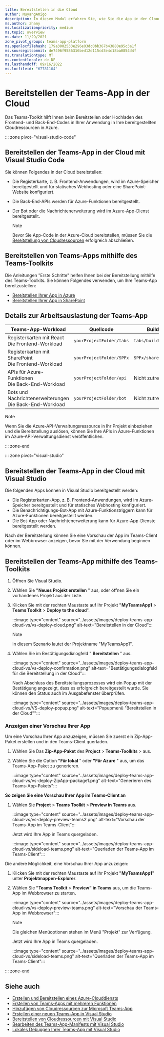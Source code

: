 ```yaml
---
title: Bereitstellen in die Cloud
author: MuyangAmigo
description: In diesem Modul erfahren Sie, wie Sie die App in der Cloud, Azure oder SharePoint bereitstellen und Teams-Apps mithilfe des Teams-Toolkits bereitstellen.
ms.author: zhany
ms.localizationpriority: medium
ms.topic: overview
ms.date: 11/29/2021
zone_pivot_groups: teams-app-platform
ms.openlocfilehash: 179a3002533e296e03dc0bb367b43880e95c3a1f
ms.sourcegitcommit: de7496f9586316bed12d115cd3e4c18ba0854d4f
ms.translationtype: MT
ms.contentlocale: de-DE
ms.lasthandoff: 09/16/2022
ms.locfileid: "67781104"
---
```

# <a name="deploy-teams-app-to-the-cloud"></a>Bereitstellen der Teams-App in der Cloud

Das Teams-Toolkit hilft Ihnen beim Bereitstellen oder Hochladen des Frontend- und Back-End-Codes in Ihrer Anwendung in Ihre bereitgestellten Cloudressourcen in Azure.

::: zone pivot="visual-studio-code"

## <a name="deploy-teams-app-to-the-cloud-using-visual-studio-code"></a>Bereitstellen der Teams-App in der Cloud mit Visual Studio Code

Sie können Folgendes in der Cloud bereitstellen:

* Die Registerkarte, z. B. Frontend-Anwendungen, wird im Azure-Speicher bereitgestellt und für statisches Webhosting oder eine SharePoint-Website konfiguriert.
* Die Back-End-APIs werden für Azure-Funktionen bereitgestellt.
* Der Bot oder die Nachrichtenerweiterung wird im Azure-App-Dienst bereitgestellt.

  > [!NOTE]
  > Bevor Sie App-Code in der Azure-Cloud bereitstellen, müssen Sie die [Bereitstellung von Cloudressourcen](provision.md) erfolgreich abschließen.

## <a name="deploy-teams-apps-using-teams-toolkit"></a>Bereitstellen von Teams-Apps mithilfe des Teams-Toolkits

Die Anleitungen "Erste Schritte" helfen Ihnen bei der Bereitstellung mithilfe des Teams-Toolkits. Sie können Folgendes verwenden, um Ihre Teams-App bereitzustellen:

* [Bereitstellen Ihrer App in Azure](/microsoftteams/platform/sbs-gs-javascript?tabs=vscode%2Cvsc%2Cviscode%2Cvcode&tutorial-step=8&branch)
* [Bereitstellen Ihrer App in SharePoint](/microsoftteams/platform/sbs-gs-spfx?tabs=vscode%2Cviscode&tutorial-step=4&branch)

## <a name="details-on-teams-app-workload"></a>Details zur Arbeitsauslastung der Teams-App

| Teams-App-Workload | Quellcode | Buildartefakte| Zielressource |
|-------------|----------|---------------|---------------|
|Registerkarten mit React </br> Die Frontend-Workload| `yourProjectFolder/tabs`| `tabs/build` |Azure Storage |
|Registerkarten mit SharePoint </br> Die Frontend-Workload | `yourProjectFolder/SPFx`| `SPFx/sharepoint/solution` |SharePoint-App-Katalog |
|APIs für Azure-Funktionen </br> Die Back-End-Workload | `yourProjectFolder/api`| Nicht zutreffend |Azure-Funktionen |
|Bots und Nachrichtenerweiterungen </br> Die Back-End-Workload | `yourProjectFolder/bot` | Nicht zutreffend | Azure-App-Dienst |

> [!NOTE]
> Wenn Sie die Azure-API-Verwaltungsressource in Ihr Projekt einbeziehen und die Bereitstellung auslösen, können Sie Ihre APIs in Azure-Funktionen im Azure-API-Verwaltungsdienst veröffentlichen.

::: zone-end

::: zone pivot="visual-studio"

## <a name="deploy-teams-app-to-the-cloud-using-visual-studio"></a>Bereitstellen der Teams-App in der Cloud mit Visual Studio

Die folgenden Apps können in Visual Studio bereitgestellt werden:

* Die Registerkarten-App, z. B. Frontend-Anwendungen, wird im Azure-Speicher bereitgestellt und für statisches Webhosting konfiguriert.
* Die Benachrichtigungs-Bot-App mit Azure-Funktionstriggern kann für Azure-Funktionen bereitgestellt werden.
* Die Bot-App oder Nachrichtenerweiterung kann für Azure-App-Dienste bereitgestellt werden.

Nach der Bereitstellung können Sie eine Vorschau der App im Teams-Client oder im Webbrowser anzeigen, bevor Sie mit der Verwendung beginnen können.

## <a name="deploy-teams-app-using-teams-toolkit"></a>Bereitstellen der Teams-App mithilfe des Teams-Toolkits

1. Öffnen Sie Visual Studio.
1. Wählen Sie **"Neues Projekt erstellen** " aus, oder öffnen Sie ein vorhandenes Projekt aus der Liste.
1. Klicken Sie mit der rechten Maustaste auf Ihr Projekt **"MyTeamsApp1** > **Teams Toolkit** > **Deploy to the cloud**".

   :::image type="content" source="../assets/images/deploy-teams-app-cloud-vs/vs-deploy-cloud.png" alt-text="Bereitstellen in der Cloud":::

   > [!NOTE]
   > In diesem Szenario lautet der Projektname "MyTeamsApp1".

1. Wählen Sie im Bestätigungsdialogfeld " **Bereitstellen** " aus.

   :::image type="content" source="../assets/images/deploy-teams-app-cloud-vs/vs-deploy-confirmation.png" alt-text="Bestätigungsdialogfeld für die Bereitstellung in der Cloud":::

   Nach Abschluss des Bereitstellungsprozesses wird ein Popup mit der Bestätigung angezeigt, dass es erfolgreich bereitgestellt wurde. Sie können den Status auch im Ausgabefenster überprüfen.

   :::image type="content" source="../assets/images/deploy-teams-app-cloud-vs/VS-deploy-popup.png" alt-text="Popupmenü &quot;Bereitstellen in der Cloud&quot;":::

### <a name="preview-your-app"></a>Anzeigen einer Vorschau Ihrer App

Um eine Vorschau Ihrer App anzuzeigen, müssen Sie zuerst ein Zip-App-Paket erstellen und in den Teams-Client querladen.

1. Wählen Sie Das **Zip-App-Paket** des **Project** > **Teams-Toolkits** >  aus.
1. Wählen Sie die Option **"Für lokal** " oder **"Für Azure** " aus, um das Teams-App-Paket zu generieren.

   :::image type="content" source="../assets/images/deploy-teams-app-cloud-vs/vs-deploy-ZipApp-package1.png" alt-text="Generieren des Teams-App-Pakets":::

**So zeigen Sie eine Vorschau Ihrer App im Teams-Client an**

1. Wählen Sie **Project** > **Teams Toolkit** > **Preview in Teams** aus.

   :::image type="content" source="../assets/images/deploy-teams-app-cloud-vs/vs-deploy-preview-teams2.png" alt-text="Vorschau der Teams-App im Teams-Client":::

   Jetzt wird Ihre App in Teams quergeladen.

   :::image type="content" source="../assets/images/deploy-teams-app-cloud-vs/sideload-teams.png" alt-text="Querladen der Teams-App im Teams-Client":::

Die andere Möglichkeit, eine Vorschau Ihrer App anzuzeigen:

1. Klicken Sie mit der rechten Maustaste auf Ihr Projekt **"MyTeamsApp1**" unter **Projektmappen-Explorer**.
1. Wählen Sie **"Teams Toolkit** > **Preview" in Teams** aus, um die Teams-App im Webbrowser zu starten.

   :::image type="content" source="../assets/images/deploy-teams-app-cloud-vs/vs-deploy-preview-teams.png" alt-text="Vorschau der Teams-App im Webbrowser":::

   > [!NOTE]
   > Die gleichen Menüoptionen stehen im Menü "Projekt" zur Verfügung.

   Jetzt wird Ihre App in Teams quergeladen.

   :::image type="content" source="../assets/images/deploy-teams-app-cloud-vs/sideload-teams.png" alt-text="Querladen der Teams-App im Teams-Client":::

::: zone-end

## <a name="see-also"></a>Siehe auch

* [Erstellen und Bereitstellen eines Azure-Clouddiensts](/azure/cloud-services/cloud-services-how-to-create-deploy-portal)
* [Erstellen von Teams-Apps mit mehreren Funktionen](add-capability.md)
* [Hinzufügen von Cloudressourcen zur Microsoft Teams-App](add-resource.md)
* [Erstellen einer neuen Teams-App in Visual Studio](create-new-teams-app-for-Visual-Studio.md)
* [Bereitstellen von Cloudressourcen mit Visual Studio](provision-cloud-resources.md)
* [Bearbeiten des Teams-App-Manifests mit Visual Studio](VS-TeamsFx-preview-and-customize-app-manifest.md)
* [Lokales Debuggen Ihrer Teams-App mit Visual Studio](debug-teams-app-visual-studio.md)
